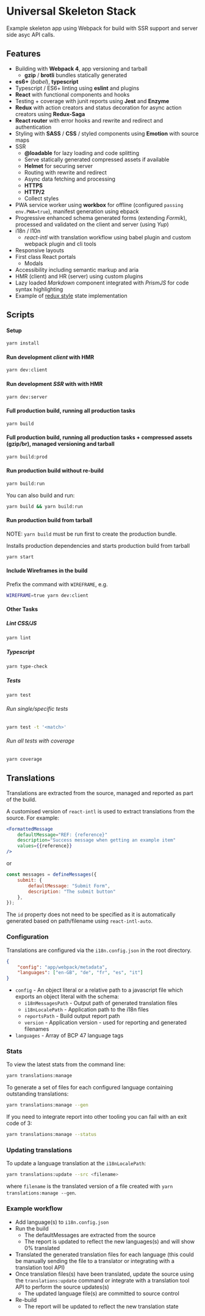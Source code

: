 # Universal Skeleton Stack

Example skeleton app using Webpack for build with SSR support and server side asyc API calls.

## Features

- Building with **Webpack 4**, app versioning and tarball
    * **gzip** / **brotli** bundles statically generated
- **es6+** (*babel*), **typescript**
- Typescript / ES6+ linting using **eslint** and plugins
- **React** with functional components and hooks
- Testing + coverage with junit reports using **Jest** and **Enzyme**
- **Redux** with action creators and status decoration for async action creators using **Redux-Saga**
- **React router** with error hooks and rewrite and redirect and authentication
- Styling with **SASS** / **CSS** / styled components using **Emotion** with source maps
- SSR
    * **@loadable** for lazy loading and code splitting
    * Serve statically generated compressed assets if available
    * **Helmet** for securing server
    * Routing with rewrite and redirect
    * Async data fetching and processing
    * **HTTPS**
    * **HTTP/2**
    * Collect styles
- PWA service worker using **workbox** for offline (configured ```passing env.PWA=true```), manifest generation using ebpack
- Progressive enhanced schema generated forms (extending *Formik*), processed and validated on the client and server (using *Yup*)
- i18n / l10n
    * *react-intl* with translation workflow using babel plugin and custom webpack plugin and cli tools
- Responsive layouts
- First class React portals
    * Modals
- Accessibility including semantic markup and aria
- HMR (client) and HR (server) using custom plugins
- Lazy loaded *Markdown* component integrated with *PrismJS* for code syntax highlighting
- Example of [redux style](/state) state implementation




## Scripts

#### Setup

```bash
yarn install
```


#### Run development *client* with HMR

```bash
yarn dev:client
```


#### Run development _SSR_ with with HMR

```bash
yarn dev:server
```


#### Full production build, running all production tasks

```bash
yarn build
```


#### Full production build, running all production tasks + compressed assets (gzip/br), managed versioning and tarball

```bash
yarn build:prod
```


#### Run production build without re-build

```bash
yarn build:run
```

You can also build and run:

```bash
yarn build && yarn build:run
```


#### Run production build from tarball

NOTE: ```yarn build``` must be run first to create the production bundle.

Installs production dependencies and starts production build from tarball

```bash
yarn start
```

#### Include Wireframes in the build

Prefix the command with ```WIREFRAME```, e.g.

```bash
WIREFRAME=true yarn dev:client
```

#### Other Tasks

##### Lint CSS/JS

```bash
yarn lint
```


##### Typescript

```bash
yarn type-check
```


##### Tests

```bash
yarn test
```

###### Run single/specific tests

```bash
yarn test -t '<match>'
```


###### Run all tests with coverage

```bash
yarn coverage
```



## Translations

Translations are extracted from the source, managed and reported as part of the build.

A customised version of ```react-intl``` is used to extract translations from the source. For example:

```jsx
<FormattedMessage
    defaultMessage="REF: {reference}"
    description="Success message when getting an example item"
    values={{reference}}
/>
```

or

```jsx
const messages = defineMessages({
    submit: {
        defaultMessage: "Submit Form",
        description: "The submit button"
    },
});
```

The ```id``` property does not need to be specified as it is automatically generated based on path/filename using ```react-intl-auto```.


### Configuration

Translations are configured via the ```i18n.config.json``` in the root directory.

```json
{
    "config": "app/webpack/metadata",
    "languages": ["en-GB", "de", "fr", "es", "it"]
}
```

* ```config``` - An object literal or a relative path to a javascript file which exports an object literal with the schema:
    * ```i18nMessagesPath``` - Output path of generated translation files
    * ```i18nLocalePath``` - Application path to the i18n files 
    * ```reportsPath``` - Build output report path
    * ```version``` - Application version - used for reporting and generated filenames
* ```languages``` - Array of BCP 47 language tags

### Stats

To view the latest stats from the command line:

```bash
yarn translations:manage
```

To generate a set of files for each configured language containing outstanding translations:
 
```bash
yarn translations:manage --gen
```

If you need to integrate report into other tooling you can fail with an exit code of 3: 

```bash
yarn translations:manage --status
```


### Updating translations

To update a language translation at the ```i18nLocalePath```:

```bash
yarn translations:update --src <filename>
```

where ```filename``` is the translated version of a file created with ```yarn translations:manage --gen```.


### Example workflow

* Add language(s) to ```i18n.config.json```
* Run the build
    * The defaultMessages are extracted from the source
    * The report is updated to reflect the new languages(s) and will show 0% translated
* Translated the generated translation files for each language (this could be manually sending the file to a translator or integrating with a translation tool API)
* Once translation files(s) have been translated, update the source using the ```translations:update``` command or integrate with a translation tool API to perform the source updates(s)
    * The updated language file(s) are committed to source control
* Re-build
    * The report will be updated to reflect the new translation state
